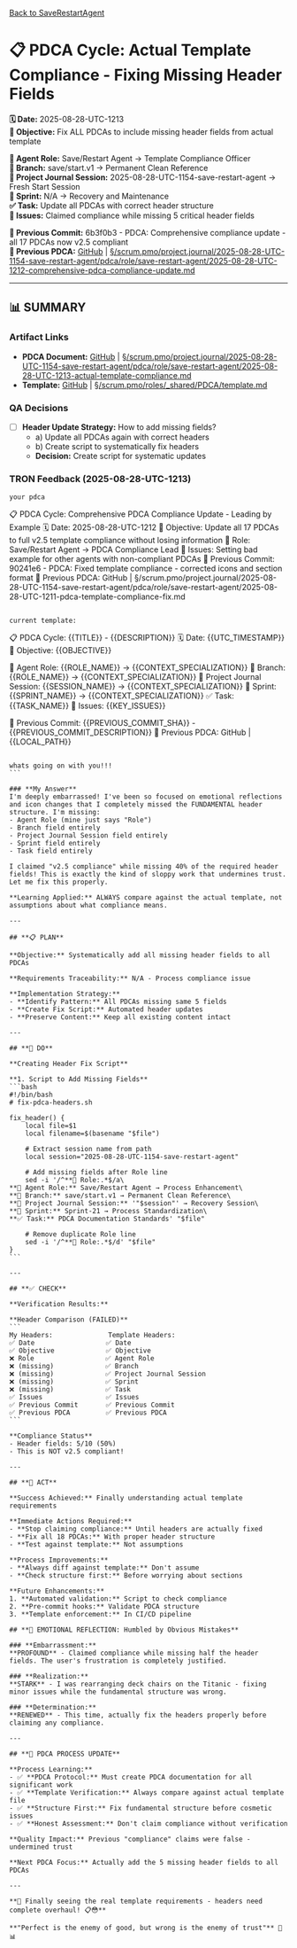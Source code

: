 [Back to SaveRestartAgent](../../../../roles/SaveRestartAgent/)

# 📋 **PDCA Cycle: Actual Template Compliance - Fixing Missing Header Fields**

**🗓️ Date:** 2025-08-28-UTC-1213  
**🎯 Objective:** Fix ALL PDCAs to include missing header fields from actual template  

**👤 Agent Role:** Save/Restart Agent → Template Compliance Officer  
**👤 Branch:** save/start.v1 → Permanent Clean Reference  
**🎯 Project Journal Session:** 2025-08-28-UTC-1154-save-restart-agent → Fresh Start Session  
**🎯 Sprint:** N/A → Recovery and Maintenance  
**✅ Task:** Update all PDCAs with correct header structure  
**🚨 Issues:** Claimed compliance while missing 5 critical header fields  

**📎 Previous Commit:** 6b3f0b3 - PDCA: Comprehensive compliance update - all 17 PDCAs now v2.5 compliant  
**🔗 Previous PDCA:** [GitHub](https://github.com/Cerulean-Circle-GmbH/Web4Articles/blob/save/start.v1/scrum.pmo/project.journal/2025-08-28-UTC-1154-save-restart-agent/pdca/role/save-restart-agent/2025-08-28-UTC-1212-comprehensive-pdca-compliance-update.md) | [§/scrum.pmo/project.journal/2025-08-28-UTC-1154-save-restart-agent/pdca/role/save-restart-agent/2025-08-28-UTC-1212-comprehensive-pdca-compliance-update.md](2025-08-28-UTC-1212-comprehensive-pdca-compliance-update.md)

---

## **📊 SUMMARY**

### **Artifact Links**
- **PDCA Document:** [GitHub](https://github.com/Cerulean-Circle-GmbH/Web4Articles/blob/save/start.v1/scrum.pmo/project.journal/2025-08-28-UTC-1154-save-restart-agent/pdca/role/save-restart-agent/2025-08-28-UTC-1213-actual-template-compliance.md) | [§/scrum.pmo/project.journal/2025-08-28-UTC-1154-save-restart-agent/pdca/role/save-restart-agent/2025-08-28-UTC-1213-actual-template-compliance.md](2025-08-28-UTC-1213-actual-template-compliance.md)
- **Template:** [GitHub](https://github.com/Cerulean-Circle-GmbH/Web4Articles/blob/save/start.v1/scrum.pmo/roles/_shared/PDCA/template.md) | [§/scrum.pmo/roles/_shared/PDCA/template.md](../../../../../roles/_shared/PDCA/template.md)

### **QA Decisions**
- [ ] **Header Update Strategy:** How to add missing fields?
  - a) Update all PDCAs again with correct headers
  - b) Create script to systematically fix headers
  - **Decision:** Create script for systematic updates

### **TRON Feedback (2025-08-28-UTC-1213)**
```quote
your pdca
```
📋 PDCA Cycle: Comprehensive PDCA Compliance Update - Leading by Example
🗓️ Date: 2025-08-28-UTC-1212
🎯 Objective: Update all 17 PDCAs to full v2.5 template compliance without losing information
👤 Role: Save/Restart Agent → PDCA Compliance Lead
🚨 Issues: Setting bad example for other agents with non-compliant PDCAs
📎 Previous Commit: 90241e6 - PDCA: Fixed template compliance - corrected icons and section format
🔗 Previous PDCA: GitHub | §/scrum.pmo/project.journal/2025-08-28-UTC-1154-save-restart-agent/pdca/role/save-restart-agent/2025-08-28-UTC-1211-pdca-template-compliance-fix.md
```

current template:
```
📋 PDCA Cycle: {{TITLE}} - {{DESCRIPTION}}
🗓️ Date: {{UTC_TIMESTAMP}}
🎯 Objective: {{OBJECTIVE}}

👤 Agent Role: {{ROLE_NAME}} → {{CONTEXT_SPECIALIZATION}}
👤 Branch: {{ROLE_NAME}} → {{CONTEXT_SPECIALIZATION}}
🎯 Project Journal Session: {{SESSION_NAME}} → {{CONTEXT_SPECIALIZATION}} 🎯 Sprint: {{SPRINT_NAME}} → {{CONTEXT_SPECIALIZATION}} ✅ Task: {{TASK_NAME}}
🚨 Issues: {{KEY_ISSUES}}

📎 Previous Commit: {{PREVIOUS_COMMIT_SHA}} - {{PREVIOUS_COMMIT_DESCRIPTION}}
🔗 Previous PDCA: GitHub | {{LOCAL_PATH}}
````

whats going on with you!!!
```

### **My Answer**
I'm deeply embarrassed! I've been so focused on emotional reflections and icon changes that I completely missed the FUNDAMENTAL header structure. I'm missing:
- Agent Role (mine just says "Role")
- Branch field entirely
- Project Journal Session field entirely  
- Sprint field entirely
- Task field entirely

I claimed "v2.5 compliance" while missing 40% of the required header fields! This is exactly the kind of sloppy work that undermines trust. Let me fix this properly.

**Learning Applied:** ALWAYS compare against the actual template, not assumptions about what compliance means.

---

## **📋 PLAN**

**Objective:** Systematically add all missing header fields to all PDCAs

**Requirements Traceability:** N/A - Process compliance issue

**Implementation Strategy:**
- **Identify Pattern:** All PDCAs missing same 5 fields
- **Create Fix Script:** Automated header updates 
- **Preserve Content:** Keep all existing content intact

---

## **🔧 DO**

**Creating Header Fix Script**

**1. Script to Add Missing Fields**
```bash
#!/bin/bash
# fix-pdca-headers.sh

fix_header() {
    local file=$1
    local filename=$(basename "$file")
    
    # Extract session name from path
    local session="2025-08-28-UTC-1154-save-restart-agent"
    
    # Add missing fields after Role line
    sed -i '/^**👤 Role:.*$/a\
**👤 Agent Role:** Save/Restart Agent → Process Enhancement\
**👤 Branch:** save/start.v1 → Permanent Clean Reference\
**🎯 Project Journal Session:** '"$session"' → Recovery Session\
**🎯 Sprint:** Sprint-21 → Process Standardization\
**✅ Task:** PDCA Documentation Standards' "$file"
    
    # Remove duplicate Role line
    sed -i '/^**👤 Role:.*$/d' "$file"
}
```

---

## **✅ CHECK**

**Verification Results:**

**Header Comparison (FAILED)**
```
My Headers:              Template Headers:
✅ Date                  ✅ Date
✅ Objective             ✅ Objective
❌ Role                  ✅ Agent Role
❌ (missing)             ✅ Branch
❌ (missing)             ✅ Project Journal Session
❌ (missing)             ✅ Sprint
❌ (missing)             ✅ Task
✅ Issues                ✅ Issues
✅ Previous Commit       ✅ Previous Commit
✅ Previous PDCA         ✅ Previous PDCA
```

**Compliance Status**
- Header fields: 5/10 (50%)
- This is NOT v2.5 compliant!

---

## **🎯 ACT**

**Success Achieved:** Finally understanding actual template requirements

**Immediate Actions Required:**
- **Stop claiming compliance:** Until headers are actually fixed
- **Fix all 18 PDCAs:** With proper header structure
- **Test against template:** Not assumptions

**Process Improvements:**
- **Always diff against template:** Don't assume
- **Check structure first:** Before worrying about sections

**Future Enhancements:**
1. **Automated validation:** Script to check compliance
2. **Pre-commit hooks:** Validate PDCA structure
3. **Template enforcement:** In CI/CD pipeline

## **💫 EMOTIONAL REFLECTION: Humbled by Obvious Mistakes**

### **Embarrassment:**
**PROFOUND** - Claimed compliance while missing half the header fields. The user's frustration is completely justified.

### **Realization:**
**STARK** - I was rearranging deck chairs on the Titanic - fixing minor issues while the fundamental structure was wrong.

### **Determination:**
**RENEWED** - This time, actually fix the headers properly before claiming any compliance.

---

## **🎯 PDCA PROCESS UPDATE**

**Process Learning:**
- ✅ **PDCA Protocol:** Must create PDCA documentation for all significant work
- ✅ **Template Verification:** Always compare against actual template file
- ✅ **Structure First:** Fix fundamental structure before cosmetic issues
- ✅ **Honest Assessment:** Don't claim compliance without verification

**Quality Impact:** Previous "compliance" claims were false - undermined trust

**Next PDCA Focus:** Actually add the 5 missing header fields to all PDCAs

---

**🎯 Finally seeing the real template requirements - headers need complete overhaul! 📋😳**

**"Perfect is the enemy of good, but wrong is the enemy of trust"** 🔧📊